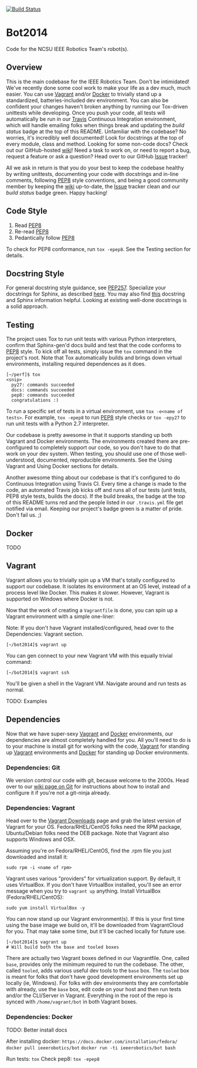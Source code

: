 [![Build Status](https://travis-ci.org/IEEERobotics/bot2014.svg?branch=master)](https://travis-ci.org/IEEERobotics/bot2014)

# Bot2014

Code for the NCSU IEEE Robotics Team's robot(s).

## Overview

This is the main codebase for the IEEE Robotics Team. Don't be intimidated! We've recently done some cool work to make your life as a dev much, much easier. You can use [Vagrant] and/or [Docker] to trivially stand up a standardized, batteries-included dev environment. You can also be confident your changes haven't broken anything by running our Tox-driven unittests while developing. Once you push your code, all tests will automatically be run in our [Travis] Continuous Integration environment, which will handle emailing folks when things break and updating the _build status_ badge at the top of this README. Unfamiliar with the codebase? No worries, it's incredibly well documented! Look for docstrings at the top of every module, class and method. Looking for some non-code docs? Check out our GitHub-hosted [wiki]! Need a task to work on, or need to report a bug, request a feature or ask a question? Head over to our GitHub [Issue] tracker!

All we ask in return is that you do your best to keep the codebase healthy by writing unittests, documenting your code with docstrings and in-line comments, following [PEP8] style conventions, and being a good community member by keeping the [wiki] up-to-date, the [Issue] tracker clean and our _build status_ badge green. Happy hacking!

## Code Style

1. Read [PEP8]
2. Re-read [PEP8]
3. Pedantically follow [PEP8]

To check for PEP8 conformance, run `tox -epep8`. See the Testing section for details.

## Docstring Style

For general docstring style guidance, see [PEP257]. Specialize your docstrings for Sphinx, as described [here][2]. You may also find [this][3] docstring and Sphinx information helpful. Looking at existing well-done docstrings is a solid approach.

## Testing

The project uses Tox to run unit tests with various Python interpreters, confirm that Sphinx-gen'd docs build and test that the code conforms to [PEP8] style. To kick off all tests, simply issue the `tox` command in the project's root. Note that Tox automatically builds and brings down virtual environments, installing required dependences as it does.

```
[~/perf]$ tox
<snip>
  py27: commands succeeded
  docs: commands succeeded
  pep8: commands succeeded
  congratulations :)
```

To run a specific set of tests in a virtual environment, use `tox -e<name of tests>`. For example, `tox -epep8` to run [PEP8] style checks or `tox -epy27` to run unit tests with a Python 2.7 interpreter.

Our codebase is pretty awesome in that it supports standing up both Vagrant and Docker environments. The environments created there are pre-configured to completely support our code, so you don't have to do that work on your dev system. When testing, you should use one of those well-understood, documented, reproducible environments. See the Using Vagrant and Using Docker sections for details.

Another awesome thing about our codebase is that it's configured to do Continuous Integration using Travis CI. Every time a change is made to the code, an automated Travis job kicks off and runs all of our tests (unit tests, PEP8 style tests, builds the docs). If the build breaks, the badge at the top of this README turns red and the people listed in our `.travis.yml` file get notified via email. Keeping our project's badge green is a matter of pride. Don't fail us. ;)

## Docker

TODO

## Vagrant

Vagrant allows you to trivially spin up a VM that's totally configured to support our codebase. It isolates its environment at an OS level, instead of a process level like Docker. This makes it slower. However, Vagrant is supported on Windows where Docker is not.

Now that the work of creating a `Vagrantfile` is done, you can spin up a Vagrant environment with a simple one-liner:

Note: If you don't have Vagrant installed/configured, head over to the Dependencies: Vagrant section.

```
[~/bot2014]$ vagrant up
```

You can gen connect to your new Vagrant VM with this equally trivial command:

```
[~/bot2014]$ vagrant ssh
```

You'll be given a shell in the Vagrant VM. Navigate around and run tests as normal.

TODO: Examples

## Dependencies

Now that we have super-sexy [Vagrant] and [Docker] environments, our dependencies are almost completely handled for you. All you'll need to do is to your machine is install git for working with the code, [Vagrant] for standing up [Vagrant] environments and [Docker] for standing up Docker environments.

### Dependencies: Git

We version control our code with git, because welcome to the 2000s. Head over to our [wiki page on Git](https://github.com/IEEERobotics/bot2014/wiki/Git) for instructions about how to install and configure it if you're not a git-ninja already.

### Dependencies: Vagrant

Head over to the [Vagrant Downloads](https://www.vagrantup.com/downloads.html) page and grab the latest version of Vagrant for your OS. Fedora/RHEL/CentOS folks need the RPM package, Ubuntu/Debian folks need the DEB package. Note that Vagrant also supports Windows and OSX.

Assuming you're on Fedora/RHEL/CentOS, find the .rpm file you just downloaded and install it:

```
sudo rpm -i <name of rpm>
```

Vagrant uses various "providers" for virtualization support. By default, it uses VirtualBox. If you don't have VirtualBox installed, you'll see an error message when you try to `vagrant up` anything. Install VirtualBox (Fedora/RHEL/CentOS):

```
sudo yum install VirtualBox -y
```

You can now stand up our Vagrant environment(s). If this is your first time using the base image we build on, it'll be downloaded from VagrantCloud for you. That may take some time, but it'll be cached locally for future use.

```
[~/bot2014]$ vagrant up
# Will build both the base and tooled boxes
```

There are actually two Vagrant boxes defined in our Vagrantfile. One, called `base`, provides only the minimum required to run the codebase. The other, called `tooled`, adds various useful dev tools to the `base` box. The `tooled` box is meant for folks that don't have good development environments set up locally (ie, Windows). For folks with dev environments they are comfortable with already, use the `base` box, edit code on your host and then run tests and/or the CLI/Server in Vagrant. Everything in the root of the repo is synced with `/home/vagrant/bot` in both Vagrant boxes.

### Dependencies: Docker

TODO: Better install docs

After installing docker: `https://docs.docker.com/installation/fedora/`
`docker pull ieeerobotics/bot`
`docker run -ti ieeerobotics/bot bash`

Run tests:
`tox`
Check pep8:
`tox -epep8`

[Vagrant]: https://docs.vagrantup.com/v2/A
[Docker]: https://docs.docker.com/
[Travis]: https://travis-ci.org/IEEERobotics/bot2014
[wiki]: https://github.com/IEEERobotics/bot2014/wiki
[Issue]: https://github.com/IEEERobotics/bot2014/issues
[PEP8]: http://www.python.org/dev/peps/pep-0008/
[2]: http://pythonhosted.org/an_example_pypi_project/sphinx.html#full-code-example
[3]: http://stackoverflow.com/questions/5334531/python-documentation-standard-for-docstring
[PEP257]: http://www.python.org/dev/peps/pep-0257/
